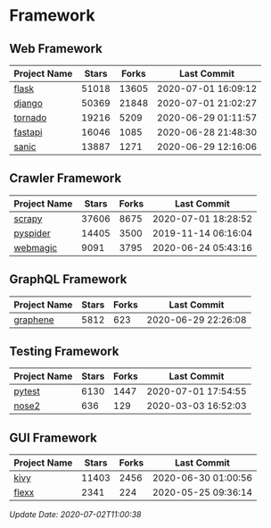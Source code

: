 # Framework

## Web Framework

| Project Name | Stars | Forks | Last Commit |
| ------------ | ----- | ----- | ----------- |
| [flask](https://github.com/pallets/flask) | 51018 | 13605 | 2020-07-01 16:09:12 |
| [django](https://github.com/django/django) | 50369 | 21848 | 2020-07-01 21:02:27 |
| [tornado](https://github.com/tornadoweb/tornado) | 19216 | 5209 | 2020-06-29 01:11:57 |
| [fastapi](https://github.com/tiangolo/fastapi) | 16046 | 1085 | 2020-06-28 21:48:30 |
| [sanic](https://github.com/huge-success/sanic) | 13887 | 1271 | 2020-06-29 12:16:06 |

## Crawler Framework

| Project Name | Stars | Forks | Last Commit |
| ------------ | ----- | ----- | ----------- |
| [scrapy](https://github.com/scrapy/scrapy) | 37606 | 8675 | 2020-07-01 18:28:52 |
| [pyspider](https://github.com/binux/pyspider) | 14405 | 3500 | 2019-11-14 06:16:04 |
| [webmagic](https://github.com/code4craft/webmagic) | 9091 | 3795 | 2020-06-24 05:43:16 |

## GraphQL Framework

| Project Name | Stars | Forks | Last Commit |
| ------------ | ----- | ----- | ----------- |
| [graphene](https://github.com/graphql-python/graphene) | 5812 | 623 | 2020-06-29 22:26:08 |

## Testing Framework

| Project Name | Stars | Forks | Last Commit |
| ------------ | ----- | ----- | ----------- |
| [pytest](https://github.com/pytest-dev/pytest) | 6130 | 1447 | 2020-07-01 17:54:55 |
| [nose2](https://github.com/nose-devs/nose2) | 636 | 129 | 2020-03-03 16:52:03 |

## GUI Framework

| Project Name | Stars | Forks | Last Commit |
| ------------ | ----- | ----- | ----------- |
| [kivy](https://github.com/kivy/kivy) | 11403 | 2456 | 2020-06-30 01:00:56 |
| [flexx](https://github.com/flexxui/flexx) | 2341 | 224 | 2020-05-25 09:36:14 |

*Update Date: 2020-07-02T11:00:38*